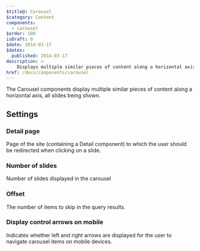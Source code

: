```yaml
---
$title@: Carousel
$category: Content
components:
  - carousel
$order: 100
isDraft: 0
$date: 2014-03-17
$dates:
  published: 2014-03-17
description: >
    Displays multiple similar pieces of content along a horizontal axis, all slides being shown.
href: /docs/components/carousel
---
```

<p>The Carousel components display multiple similar pieces of content along a horizontal axis, all slides being shown.</p>
<amp-carousel height="300"
  layout="fixed-height"
  type="carousel">
  <amp-img src="https://ampbyexample.com/img/image1.jpg"
    width="400"
    height="300"
    alt="a sample image"></amp-img>
  <amp-img src="https://ampbyexample.com/img/image2.jpg"
    width="400"
    height="300"
    alt="another sample image"></amp-img>
  <amp-img src="https://ampbyexample.com/img/image3.jpg"
    width="400"
    height="300"
    alt="and another sample image"></amp-img>
</amp-carousel>
<h2 class="mt4 mb4">Settings</h2>
<h3 class="mb3 mt3">Detail page</h3>
Page of the site (containing a Detail component) to which the user should be redirected when clicking on a slide.
<h3 class="mb3 mt3">Number of slides</h3>
Number of slides displayed in the carousel
<h3 class="mb3 mt3">Offset</h3>
The number of items to skip in the query results.
<h3 class="mb3 mt3">Display control arrows on mobile</h3>
Indicates whether left and right arrows are displayed for the user to navigate carousel items on mobile devices.
